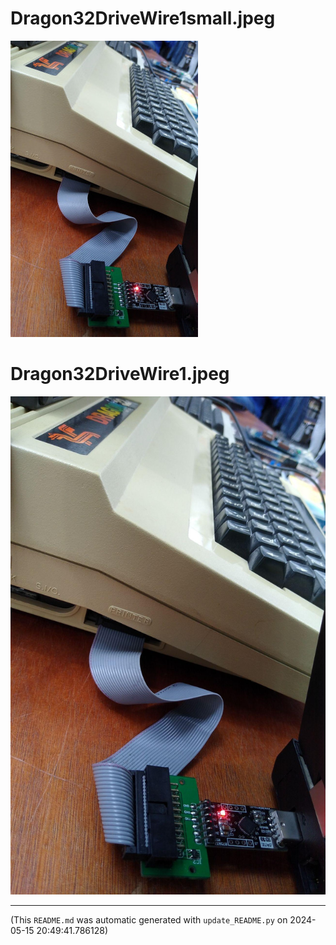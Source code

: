 
# Dragon32DriveWire1small.jpeg

![Dragon32DriveWire1small.jpeg](https://raw.githubusercontent.com/jedie/jedie.github.io/master/screenshots/DwLoadServer/Dragon32DriveWire1small.jpeg "Dragon32DriveWire1small.jpeg")

# Dragon32DriveWire1.jpeg

![Dragon32DriveWire1.jpeg](https://raw.githubusercontent.com/jedie/jedie.github.io/master/screenshots/DwLoadServer/Dragon32DriveWire1.jpeg "Dragon32DriveWire1.jpeg")

----
(This `README.md` was automatic generated with `update_README.py` on 2024-05-15 20:49:41.786128)
